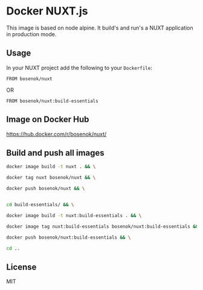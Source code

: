# Docker NUXT.js

This image is based on node alpine. It build's and run's a NUXT application in production mode.

## Usage

 In your NUXT project add the following to your `Dockerfile`:

```
FROM bosenok/nuxt
```

OR

```
FROM bosenok/nuxt:build-essentials
```

## Image on Docker Hub

https://hub.docker.com/r/bosenok/nuxt/

## Build and push all images

```bash
docker image build -t nuxt . && \

docker tag nuxt bosenok/nuxt && \

docker push bosenok/nuxt && \


cd build-essentials/ && \

docker image build -t nuxt:build-essentials . && \

docker image tag nuxt:build-essentials bosenok/nuxt:build-essentials && \

docker push bosenok/nuxt:build-essentials && \

cd ..
```
## License

MIT
